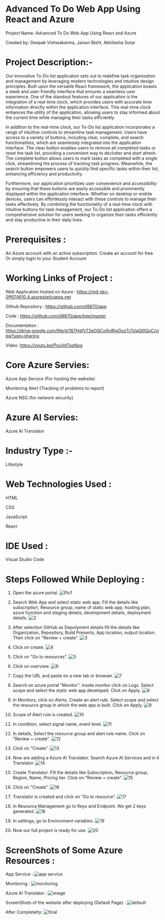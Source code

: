 # Advanced To Do Web App Using React and Azure
Project Name: Advanced To Do Web App Using React and Azure

Created by: Deepak Vishwakarma, Janavi Bisht, Abhilasha Sutar

# Project Description:-
Our innovative To-Do list application sets out to redefine task organization and management by leveraging modern technologies and intuitive design principles. Built upon the versatile React framework, the application boasts a sleek and user-friendly interface that ensures a seamless user experience. One of the standout features of our application is the integration of a real-time clock, which provides users with accurate time information directly within the application interface. This real-time clock enhances the utility of the application, allowing users to stay informed about the current time while managing their tasks efficiently.

In addition to the real-time clock, our To-Do list application incorporates a range of intuitive controls to streamline task management. Users have access to a variety of buttons, including clear, complete, and search functionalities, which are seamlessly integrated into the application interface. The clear button enables users to remove all completed tasks or reset the task list, providing a convenient way to declutter and start afresh. The complete button allows users to mark tasks as completed with a single click, streamlining the process of tracking task progress. Meanwhile, the search button empowers users to quickly find specific tasks within their list, enhancing efficiency and productivity.

Furthermore, our application prioritizes user convenience and accessibility by ensuring that these buttons are easily accessible and prominently displayed within the application interface. Whether on desktop or mobile devices, users can effortlessly interact with these controls to manage their tasks effectively. By combining the functionality of a real-time clock with intuitive buttons for task management, our To-Do list application offers a comprehensive solution for users seeking to organize their tasks efficiently and stay productive in their daily lives.

# Prerequisites :
An Azure account with an active subscription. Create an account for free.
Or simply login to your Student Account 

# Working Links of Project :
Web Application hosted on Azure : https://red-sky-0ff674610.4.azurestaticapps.net

Github Repository : https://github.com/d9870/app

Code : https://github.com/d9870/app/tree/master

Documentation : https://drive.google.com/file/d/187HgfV72eOQCo9vlRwDozTc1UaQI0QxC/view?usp=sharing

Video: https://youtu.be/PouVdTsgNog

# Core Azure Servies:
Azure App Service (For hosting the website)

Monitoring Alert (Tracking of problems to report)

Azure NSG (for network security)

# Azure AI Servies:
Azure AI Translator

# Industry Type :-
Lifestyle

# Web Technologies Used :
HTML

CSS

JavaScript

React

# IDE Used :
Visual Studio Code

# Steps Followed While Deploying :
1. Open the azure portal.
![Pic1](https://github.com/d9870/app/assets/86678608/e496e90e-e36c-44b2-9fe3-d1f9db95e0ad)
2. Search Web App and select static web app.  Fill the details like subscription, Resource group, name of static web app, hosting plan, azure function and staging details, development details, deployment details.
![2](https://github.com/d9870/app/assets/86678608/790c8ff3-316a-4065-aa6b-505e410034a2)
3. After selection GitHub as Depolyment details fill the details like Organization, Repository, Build Presents, App location, output location. Then click on "Review + create".
![3](https://github.com/d9870/app/assets/86678608/8282aff4-fd8e-4519-83c4-4d2ac245e437)
4. Click on create.
![4](https://github.com/d9870/app/assets/86678608/51d1408a-669f-4efe-818f-03f005b4fc6b)
5. Click on "Go to resources".
![5](https://github.com/d9870/app/assets/86678608/03037abb-7e07-47b8-b8dc-0458e225c3e7)

6. Click on overview.
![6](https://github.com/d9870/app/assets/86678608/297ab937-6043-41c1-9410-4c91a8c47eed)

7. Copy the URL and paste on a new tab or browser.
![7](https://github.com/d9870/app/assets/86678608/5d646bbe-6135-49e0-8360-e5ab2a17f41d)

8. Search on azure portal "Monitor". Inside monitor click on Logs. Select scope and select the static web app developed. Click on Apply.
![8](https://github.com/d9870/app/assets/86678608/3866da47-5a0a-4a5d-9d0b-b55a29fb55f8)

9. In Monitors, click on Alerts. Create an alert rule. Select scope and select the resource group in which the web app is bulit. Click on Apply.
![9](https://github.com/d9870/app/assets/86678608/b7eceb59-0b8f-40e3-82b7-680aa0153b06)

10. Scope of Alert rule is created.
![10](https://github.com/d9870/app/assets/86678608/291ade62-0d0b-44b1-aada-35d0499ef52b)

11. In condition, select signal name, event level.
![11](https://github.com/d9870/app/assets/86678608/b992d28f-78e4-495f-b720-7ecfe6a5e821)

12. In details, Select the resource group and alert rule name. Click on "Review + create".
![12](https://github.com/d9870/app/assets/86678608/e0162184-e80a-43b6-be23-5c960437057c)

13. Click on "Create".
![13](https://github.com/d9870/app/assets/86678608/737ee611-0b5b-43c0-a496-aa01f296fef0)

14. Now are adding a Azure AI Translator. Search Azure AI Services and in it Translator.
![14](https://github.com/d9870/app/assets/86678608/660a1fca-22f0-4b03-9d40-7a7536ff2911)

15. Create Translator. Fill the details like Subscription, Resource group, Region, Name, Pricing tier. Click on "Review + create".
![15](https://github.com/d9870/app/assets/86678608/774736f8-4f31-4e86-9e4f-5ed34f462c08)

16. Click on "Create".
![16](https://github.com/d9870/app/assets/86678608/112ab8ff-6826-4e87-b8c0-b9610bfcb60d)

17. Translator is created and click on "Go to resource".
![17](https://github.com/d9870/app/assets/86678608/520b0787-d856-4bdb-b67b-ae66bfcc5246)

18. In Resource Management go to Keys and Endpoint. We get 2 keys generated.
![18](https://github.com/d9870/app/assets/86678608/cde7aafc-95ff-4823-985b-adbaa80e0a55)

19. In settings, go to Environment variables.
![19](https://github.com/d9870/app/assets/86678608/9652e6ca-ec80-4b39-951a-2c7071e79c37)

20. Now our full project is ready for use.
![20](https://github.com/d9870/app/assets/86678608/8546d85a-a26c-4a3d-970a-b54e40b114d7)


# ScreenShots of Some Azure Resources :
App Service :
![app service](https://github.com/d9870/app/assets/86678608/f993e131-09cd-4b91-9dfc-8e5f83ea4c65)

Monitoring :
![monitoring](https://github.com/d9870/app/assets/86678608/fdbcac95-895f-4671-acdc-7410270d4071)

Azure AI Translator :
![image](https://github.com/d9870/app/assets/86678608/075ff3de-5e9c-42c7-9f04-6097bc1d4c58)


ScreenShots of the website after deploying (Default Page) :
![default](https://github.com/d9870/app/assets/86678608/5fb4f740-feb7-4c37-a276-a38dd5fc4a76)

After Completelty:
![final](https://github.com/d9870/app/assets/86678608/8536c37e-9cfd-47f5-b5f1-399139379d7b)



